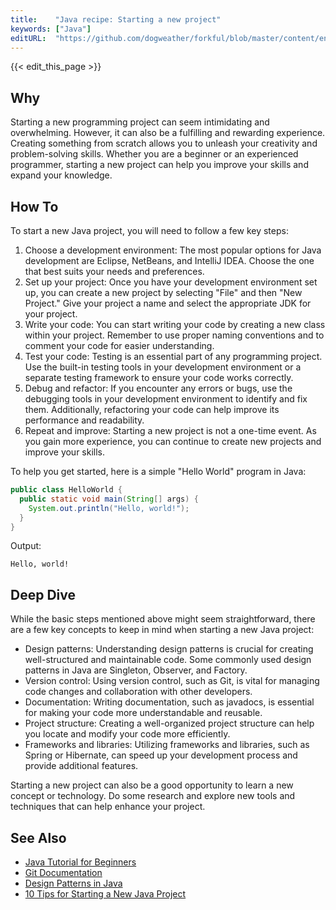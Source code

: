 ```yaml
---
title:    "Java recipe: Starting a new project"
keywords: ["Java"]
editURL:  "https://github.com/dogweather/forkful/blob/master/content/en/java/starting-a-new-project.md"
---
```


{{< edit_this_page >}}

## Why
Starting a new programming project can seem intimidating and overwhelming. However, it can also be a fulfilling and rewarding experience. Creating something from scratch allows you to unleash your creativity and problem-solving skills. Whether you are a beginner or an experienced programmer, starting a new project can help you improve your skills and expand your knowledge.

## How To
To start a new Java project, you will need to follow a few key steps:

1. Choose a development environment: The most popular options for Java development are Eclipse, NetBeans, and IntelliJ IDEA. Choose the one that best suits your needs and preferences.
2. Set up your project: Once you have your development environment set up, you can create a new project by selecting "File" and then "New Project." Give your project a name and select the appropriate JDK for your project.
3. Write your code: You can start writing your code by creating a new class within your project. Remember to use proper naming conventions and to comment your code for easier understanding.
4. Test your code: Testing is an essential part of any programming project. Use the built-in testing tools in your development environment or a separate testing framework to ensure your code works correctly.
5. Debug and refactor: If you encounter any errors or bugs, use the debugging tools in your development environment to identify and fix them. Additionally, refactoring your code can help improve its performance and readability.
6. Repeat and improve: Starting a new project is not a one-time event. As you gain more experience, you can continue to create new projects and improve your skills.

To help you get started, here is a simple "Hello World" program in Java:

```Java
public class HelloWorld {
  public static void main(String[] args) {
    System.out.println("Hello, world!");
  }
}
```

Output:
```
Hello, world!
```

## Deep Dive
While the basic steps mentioned above might seem straightforward, there are a few key concepts to keep in mind when starting a new Java project:

- Design patterns: Understanding design patterns is crucial for creating well-structured and maintainable code. Some commonly used design patterns in Java are Singleton, Observer, and Factory.
- Version control: Using version control, such as Git, is vital for managing code changes and collaboration with other developers.
- Documentation: Writing documentation, such as javadocs, is essential for making your code more understandable and reusable.
- Project structure: Creating a well-organized project structure can help you locate and modify your code more efficiently.
- Frameworks and libraries: Utilizing frameworks and libraries, such as Spring or Hibernate, can speed up your development process and provide additional features.

Starting a new project can also be a good opportunity to learn a new concept or technology. Do some research and explore new tools and techniques that can help enhance your project.

## See Also
- [Java Tutorial for Beginners](https://www.java.com/en/download/help/index.html)
- [Git Documentation](https://git-scm.com/doc)
- [Design Patterns in Java](https://www.tutorialspoint.com/design_pattern/index.htm)
- [10 Tips for Starting a New Java Project](https://dzone.com/articles/10-tips-starting-new-java)